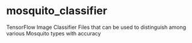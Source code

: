 # mosquito_classifier
TensorFlow Image Classifier Files that can be used to distinguish among various Mosquito types with accuracy
